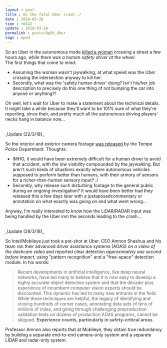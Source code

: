 ```yaml
---
layout : post
title : On the fatal Uber crash :/
date : 2018-03-20
time : +0142
update : 2018-03-28
permalink : posts/OpEd_Uber
tags : oped
---
```


So an Uber in the autonomous mode [killed a woman](https://www.nytimes.com/2018/03/19/technology/uber-driverless-fatality.html) crossing a street a few hours ago, _while there was a human safety driver at the wheel_.     
The first things that come to mind:
- Assuming the woman wasn't jaywalking, at what speed was the Uber crossing the intersection anyway to kill her.
- Secondly, what was the 'safety human driver' doing? Isn't his/her job description to precisely do this one thing of not bumping the car into anyone or anything?!    

Oh well, let's wait for Uber to make a statement about the technical details. It might take a while because they'll want to be 101% sure of what they're reporting, since their, and pretty much all the autonomous driving players' necks hang in balance now...    

<br/>
_Update (22/3/18)_    

So the interior and exterior camera footage [was released](http://www.foxnews.com/us/2018/03/22/dashcam-video-deadly-self-driving-uber-crash-released.html) by the Tempe Police Department. Thoughts:
- IMHO, it would have been extremely difficult for a human driver to avoid that accident, with the low visibility compounded by the jaywalking. But aren't such kinds of situations exactly where autonomous vehicles supposed to perform better than humans, with their armory of sensors for a richer-than-human sensory input? :/
- Secondly, why release such disturbing footage to the general public during an ongoing investigation? It would have been better had they released this a few days later with a juxtaposedcommentary or annotation on what exactly was going on and what went wrong...   

Anyway, I'm really interested to know how the LiDAR/RADAR input was being handled by the Uber inm the seconds leading to the crash...   

<br/>
_Update (28/3/18)_   

So Intel/Mobileye just took a pot-shot at Uber. CEO Amnon Shashua and his team ran their advanced driver assistance systems (ADAS) _on a video of the dashcam video_ and reported clear detection _approximately one second before impact_, using "pattern recognition" and a "free-space" detection module. In his words:

> Recent developments in artificial intelligence, like deep neural networks, have led many to believe that it is now easy to develop a highly accurate object detection system and that the decade-plus experience of incumbent computer vision experts should be discounted. This dynamic has led to many new entrants in the field. While these techniques are helpful, the legacy of identifying and closing hundreds of corner cases, annotating data sets of tens of millions of miles, and going through challenging preproduction validation tests on dozens of production ADAS programs, cannot be skipped. **Experience counts, particularly in safety-critical areas**.    

Professor Amnon also reports that at Mobileye, they obtain true redundancy by building a separate end-to-end camera-only system and a separate LIDAR and radar-only system.

